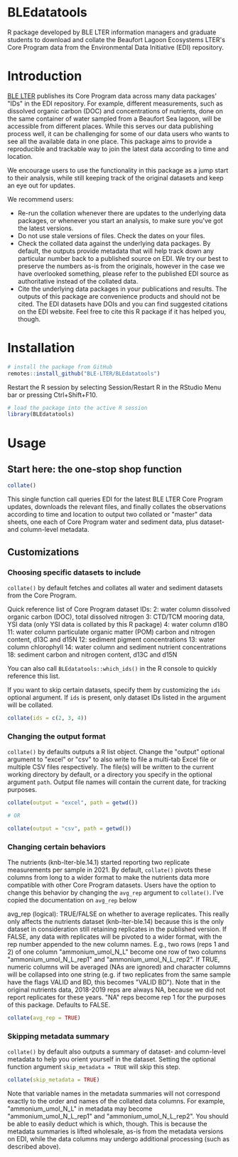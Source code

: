 # BLEdatatools

R package developed by BLE LTER information managers and graduate students to download and collate the Beaufort Lagoon Ecosystems LTER's Core Program data from the Environmental Data Initiative (EDI) repository. 

# Introduction

[BLE LTER](https://ble.lternet.edu) publishes its Core Program data across many data packages' "IDs" in the EDI repository. For example, different measurements, such as dissolved organic carbon (DOC) and concentrations of nutrients, done on the same container of water sampled from a Beaufort Sea lagoon, will be accessible from different places. While this serves our data publishing process well, it can be challenging for some of our data users who wants to see all the available data in one place. This package aims to provide a reproducible and trackable way to join the latest data according to time and location. 

We encourage users to use the functionality in this package as a jump start to their analysis, while still keeping track of the original datasets and keep an eye out for updates.

We recommend users: 

- Re-run the collation whenever there are updates to the underlying data packages, or whenever you start an analysis, to make sure you've got the latest versions.
- Do not use stale versions of files. Check the dates on your files.
- Check the collated data against the underlying data packages. By default, the outputs provide metadata that will help track down any particular number back to a published source on EDI. We try our best to preserve the numbers as-is from the originals, however in the case we have overlooked something, please refer to the published EDI source as authoritative instead of the collated data.
- Cite the underlying data packages in your publications and results. The outputs of this package are convenience products and should not be cited. The EDI datasets have DOIs and you can find suggested citations on the EDI website. Feel free to cite this R package if it has helped you, though. 

# Installation

```r
# install the package from GitHub
remotes::install_github("BLE-LTER/BLEdatatools")
```

Restart the R session by selecting Session/Restart R in the RStudio Menu bar or pressing Ctrl+Shift+F10. 

```r
# load the package into the active R session
library(BLEdatatools)
```

# Usage

## Start here: the one-stop shop function

```r
collate()
```

This single function call queries EDI for the latest BLE LTER Core Program updates, downloads the relevant files, and finally collates the observations according to time and location to output two collated or "master" data sheets, one each of Core Program water and sediment data, plus dataset- and column-level metadata.

## Customizations

### Choosing specific datasets to include

`collate()` by default fetches and collates all water and sediment datasets from the Core Program.

Quick reference list of Core Program dataset IDs:
2: water column dissolved organic carbon (DOC), total dissolved nitrogen
3: CTD/TCM mooring data, YSI data (only YSI data is collated by this R package)
4: water column d18O
11: water column particulate organic matter (POM) carbon and nitrogen content, d13C and d15N
12: sediment pigment concentrations
13: water column chlorophyll
14: water column and sediment nutrient concentrations
18: sediment carbon and nitrogen content, d13C and d15N

You can also call `BLEdatatools::which_ids()` in the R console to quickly reference this list.

If you want to skip certain datasets, specify them by customizing the `ids` optional argument. If `ids` is present, only dataset IDs listed in the argument will be collated.

```r
collate(ids = c(2, 3, 4))
```

### Changing the output format

`collate()` by defaults outputs a R list object. Change the "output" optional argument to "excel" or "csv" to also write to file a multi-tab Excel file or multiple CSV files respectively. The file(s) will be written to the current working directory by default, or a directory you specify in the optional argument `path`. Output file names will contain the current date, for tracking purposes.

```r
collate(output = "excel", path = getwd())

# OR

collate(output = "csv", path = getwd())
```

### Changing certain behaviors

The nutrients (knb-lter-ble.14.1) started reporting two replicate measurements per sample in 2021. By default, `collate()` pivots these columns from long to a wider format to make the nutrients data more compatible with other Core Program datasets. Users have the option to change this behavior by changing the `avg_rep` argument to `collate()`. I've copied the documentation on `avg_rep` below

avg_rep (logical): TRUE/FALSE on whether to average replicates. This really only affects the nutrients dataset (knb-lter-ble.14) because this is the only dataset in consideration still retaining replicates in the published version. If FALSE, any data with replicates will be pivoted to a wider format, with the rep number appended to the new column names. E.g., two rows (reps 1 and 2) of one column "ammonium_umol_N_L" become one row of two columns "ammonium_umol_N_L_rep1" and "ammonium_umol_N_L_rep2". If TRUE, numeric columns will be averaged (NAs are ignored) and character columns will be collapsed into one string (e.g. if two replicates from the same sample have the flags VALID and BD, this becomes "VALID BD"). Note that in the original nutrients data, 2018-2019 reps are always NA, because we did not report replicates for these years. "NA" reps become rep 1 for the purposes of this package. Defaults to FALSE.

```r
collate(avg_rep = TRUE)
```

### Skipping metadata summary

`collate()` by default also outputs a summary of dataset- and column-level metadata to help you orient yourself in the dataset. Setting the optional function argument `skip_metadata = TRUE` will skip this step.

```r
collate(skip_metadata = TRUE)
```

Note that variable names in the metadata summaries will not correspond exactly to the order and names of the collated data columns. For example, "ammonium_umol_N_L" in metadata may become "ammonium_umol_N_L_rep1" and "ammonium_umol_N_L_rep2". You should be able to easily deduct which is which, though. This is because the metadata summaries is lifted wholesale, as-is from the metadata versions on EDI, while the data columns may undergo additional processing (such as described above).
